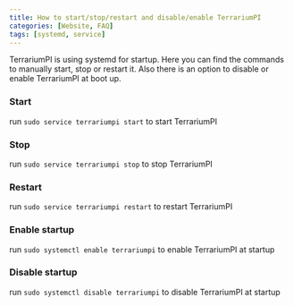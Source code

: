 ```yaml
---
title: How to start/stop/restart and disable/enable TerrariumPI
categories: [Website, FAQ]
tags: [systemd, service]
---
```


TerrariumPI is using systemd for startup. Here you can find the commands to manually start, stop or restart it. Also there is an option to disable or enable TerrariumPI at boot up.

### Start

run `sudo service terrariumpi start` to start TerrariumPI

### Stop

run `sudo service terrariumpi stop` to stop TerrariumPI

### Restart

run `sudo service terrariumpi restart` to restart TerrariumPI

### Enable startup

run `sudo systemctl enable terrariumpi` to enable TerrariumPI at startup

### Disable startup

run `sudo systemctl disable terrariumpi` to disable TerrariumPI at startup
